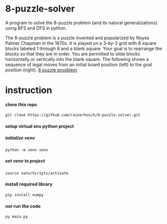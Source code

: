 # 8-puzzle-solver

A program to solve the 8-puzzle problem (and its natural generalizations) using BFS and DFS in python.

The 8-puzzle problem is a puzzle invented and popularized by Noyes Palmer Chapman in the 1870s. It is played on a 3-by-3 grid with 8 square blocks labeled 1 through 8 and a blank square. Your goal is to rearrange the blocks so that they are in order. You are permitted to slide blocks horizontally or vertically into the blank square. The following shows a sequence of legal moves from an initial board position (left) to the goal position (right).
[8 puzzle prooblem](https://www.d.umn.edu/~jrichar4/8puz.html#:~:text=What%20is%20an%208%20Puzzle,in%20the%20%22goal%20state%22.)

# instruction
#### clone this repo
```code
git clone https://github.com/rainerhosch/8-puzzle-solver.git
```

#### setup virtual env python project
##### initialize venv
```code
python -m venv venv
```
##### set venv to project
```code
source venv/Scripts/activate 
```

#### install required library
```code
pip install numpy 
```

#### nor run the code
```code
py main.py
```